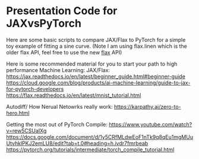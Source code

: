# Presentation Code for JAXvsPyTorch
Here are some basic scripts to compare JAX/Flax to PyTorch for a simple toy example of fitting a sine curve. 
(Note I am using flax.linen which is the older flax API, feel free to use the new [flax](https://flax.readthedocs.io/en/latest/why.html) API)

Here is some recommended material for you to start your path to high performance Machine Learning:
JAX/Flax:
https://jax.readthedocs.io/en/latest/beginner_guide.html#beginner-guide
https://cloud.google.com/blog/products/ai-machine-learning/guide-to-jax-for-pytorch-developers
https://flax.readthedocs.io/en/latest/mnist_tutorial.html

Autodiff/ How Nerual Netowrks really work:
https://karpathy.ai/zero-to-hero.html

Getting the most out of PyTorch Compile:
https://www.youtube.com/watch?v=rew5CSUaIXg
https://docs.google.com/document/d/1y5CRfMLdwEoF1nTk9q8qEu1mgMUuUtvhklPKJ2emLU8/edit?tab=t.0#heading=h.ivdr7fmrbeab
https://pytorch.org/tutorials/intermediate/torch_compile_tutorial.html
